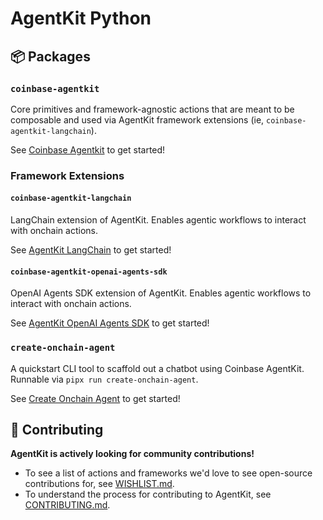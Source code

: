 # AgentKit Python

## 📦 Packages

### `coinbase-agentkit`

Core primitives and framework-agnostic actions that are meant to be composable and used via AgentKit framework extensions (ie, `coinbase-agentkit-langchain`).

See [Coinbase Agentkit](./coinbase-agentkit/README.md) to get started!

### Framework Extensions

#### `coinbase-agentkit-langchain`

LangChain extension of AgentKit. Enables agentic workflows to interact with onchain actions.

See [AgentKit LangChain](./framework-extensions/langchain/README.md) to get started!

#### `coinbase-agentkit-openai-agents-sdk`

OpenAI Agents SDK extension of AgentKit. Enables agentic workflows to interact with onchain actions.

See [AgentKit OpenAI Agents SDK](./framework-extensions/openai-agents-sdk/README.md) to get started!

### `create-onchain-agent`

A quickstart CLI tool to scaffold out a chatbot using Coinbase AgentKit. Runnable via `pipx run create-onchain-agent`.

See [Create Onchain Agent](./create-onchain-agent/README.md) to get started!

## 🤝 Contributing

**AgentKit is actively looking for community contributions!**

- To see a list of actions and frameworks we'd love to see open-source contributions for, see [WISHLIST.md](../WISHLIST.md).
- To understand the process for contributing to AgentKit, see [CONTRIBUTING.md](../CONTRIBUTING.md).
